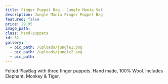 ```yaml
---
title: Finger Puppet Bag - Jungle Mania Set
description: Jungle Mania Finger Puppet Bag
featured: false
price: 29.95
image_path:
class: hand-puppets
id: 32
gallery:
  - pic_path: /uploads/jungle1.png
  - pic_path: /uploads/jungle2.png
  - pic_path:
---
```



Felted PlayBag with three finger puppets. Hand made, 100% Wool. Includes Elephant, Monkey & Tiger.

